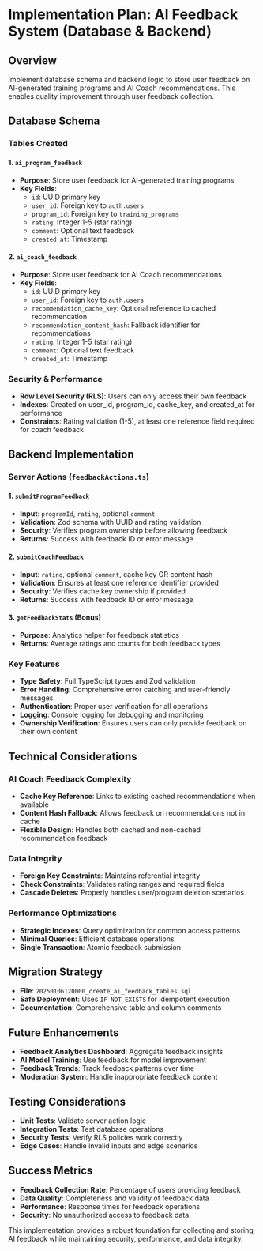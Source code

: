 # Implementation Plan: AI Feedback System (Database & Backend)

## Overview
Implement database schema and backend logic to store user feedback on AI-generated training programs and AI Coach recommendations. This enables quality improvement through user feedback collection.

## Database Schema

### Tables Created

#### 1. `ai_program_feedback`
- **Purpose**: Store user feedback for AI-generated training programs
- **Key Fields**:
  - `id`: UUID primary key
  - `user_id`: Foreign key to `auth.users`
  - `program_id`: Foreign key to `training_programs`
  - `rating`: Integer 1-5 (star rating)
  - `comment`: Optional text feedback
  - `created_at`: Timestamp

#### 2. `ai_coach_feedback`
- **Purpose**: Store user feedback for AI Coach recommendations
- **Key Fields**:
  - `id`: UUID primary key
  - `user_id`: Foreign key to `auth.users`
  - `recommendation_cache_key`: Optional reference to cached recommendation
  - `recommendation_content_hash`: Fallback identifier for recommendations
  - `rating`: Integer 1-5 (star rating)
  - `comment`: Optional text feedback
  - `created_at`: Timestamp

### Security & Performance
- **Row Level Security (RLS)**: Users can only access their own feedback
- **Indexes**: Created on user_id, program_id, cache_key, and created_at for performance
- **Constraints**: Rating validation (1-5), at least one reference field required for coach feedback

## Backend Implementation

### Server Actions (`feedbackActions.ts`)

#### 1. `submitProgramFeedback`
- **Input**: `programId`, `rating`, optional `comment`
- **Validation**: Zod schema with UUID and rating validation
- **Security**: Verifies program ownership before allowing feedback
- **Returns**: Success with feedback ID or error message

#### 2. `submitCoachFeedback`
- **Input**: `rating`, optional `comment`, cache key OR content hash
- **Validation**: Ensures at least one reference identifier provided
- **Security**: Verifies cache key ownership if provided
- **Returns**: Success with feedback ID or error message

#### 3. `getFeedbackStats` (Bonus)
- **Purpose**: Analytics helper for feedback statistics
- **Returns**: Average ratings and counts for both feedback types

### Key Features
- **Type Safety**: Full TypeScript types and Zod validation
- **Error Handling**: Comprehensive error catching and user-friendly messages
- **Authentication**: Proper user verification for all operations
- **Logging**: Console logging for debugging and monitoring
- **Ownership Verification**: Ensures users can only provide feedback on their own content

## Technical Considerations

### AI Coach Feedback Complexity
- **Cache Key Reference**: Links to existing cached recommendations when available
- **Content Hash Fallback**: Allows feedback on recommendations not in cache
- **Flexible Design**: Handles both cached and non-cached recommendation feedback

### Data Integrity
- **Foreign Key Constraints**: Maintains referential integrity
- **Check Constraints**: Validates rating ranges and required fields
- **Cascade Deletes**: Properly handles user/program deletion scenarios

### Performance Optimizations
- **Strategic Indexes**: Query optimization for common access patterns
- **Minimal Queries**: Efficient database operations
- **Single Transaction**: Atomic feedback submission

## Migration Strategy
- **File**: `20250106120000_create_ai_feedback_tables.sql`
- **Safe Deployment**: Uses `IF NOT EXISTS` for idempotent execution
- **Documentation**: Comprehensive table and column comments

## Future Enhancements
- **Feedback Analytics Dashboard**: Aggregate feedback insights
- **AI Model Training**: Use feedback for model improvement
- **Feedback Trends**: Track feedback patterns over time
- **Moderation System**: Handle inappropriate feedback content

## Testing Considerations
- **Unit Tests**: Validate server action logic
- **Integration Tests**: Test database operations
- **Security Tests**: Verify RLS policies work correctly
- **Edge Cases**: Handle invalid inputs and edge scenarios

## Success Metrics
- **Feedback Collection Rate**: Percentage of users providing feedback
- **Data Quality**: Completeness and validity of feedback data
- **Performance**: Response times for feedback operations
- **Security**: No unauthorized access to feedback data

This implementation provides a robust foundation for collecting and storing AI feedback while maintaining security, performance, and data integrity. 